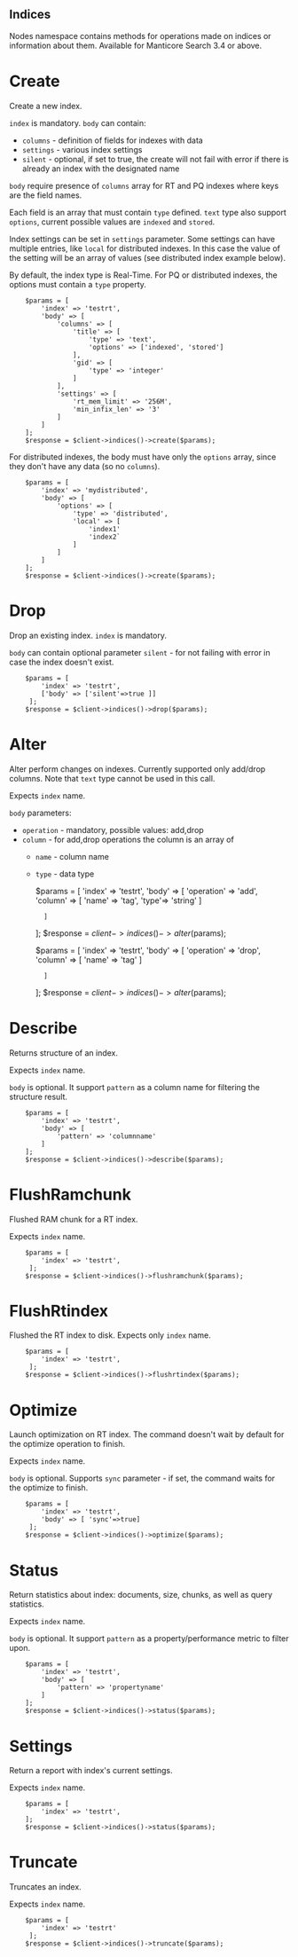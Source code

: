 Indices
-------

Nodes namespace contains methods for operations made on indices or information about them. Available for  Manticore Search 3.4 or above.

Create
======
Create a new index.

`index` is mandatory.
`body` can contain:

* `columns` - definition of fields for indexes with data
* `settings` - various index settings
* `silent` -  optional, if set to true, the create will not fail with error if there is already an index with the designated name

`body` require presence of `columns`  array for RT and PQ indexes where keys are the field names.

Each field is an array that must contain `type` defined.
`text` type also support `options`, current possible values are `indexed` and `stored`.

Index settings can be set in `settings` parameter. Some settings can have multiple entries, like `local` for distributed 
indexes. In this case the value of the setting will be an array of values (see distributed index example below).

By default, the index type is Real-Time. For PQ or distributed indexes, the options must contain a `type` property.
 

        $params = [
            'index' => 'testrt',
            'body' => [
                'columns' => [
                    'title' => [
                        'type' => 'text',
                        'options' => ['indexed', 'stored']
                    ],
                    'gid' => [
                        'type' => 'integer'
                    ]
                ],
                'settings' => [
                    'rt_mem_limit' => '256M',
                    'min_infix_len' => '3'
                ]
            ]
        ];
        $response = $client->indices()->create($params);
        
For distributed indexes, the body must have only the `options` array, since they don't have any data (so no `columns`).

        $params = [
            'index' => 'mydistributed',
            'body' => [
                'options' => [
                    'type' => 'distributed',
                    'local' => [
                        'index1'
                        'index2`
                    ]
                ]
            ]
        ];
        $response = $client->indices()->create($params);        

       
Drop
===
Drop an existing index. `index` is mandatory.

`body` can contain optional parameter `silent` - for not failing with error in case the index doesn't exist.


        $params = [
            'index' => 'testrt',
            ['body' => ['silent'=>true ]]
         ];
        $response = $client->indices()->drop($params);
        
Alter
====
Alter perform changes on indexes. Currently supported only add/drop columns.
Note that `text` type cannot be used in this call.

Expects `index` name.

`body` parameters:
 
* `operation` -  mandatory, possible values: add,drop
* `column` -  for add,drop operations the column is an array of
    * `name` -  column name
    * `type` - data type
 

        $params = [
            'index' => 'testrt',
            'body' => [
                'operation' => 'add',
                'column' => [
                    'name' => 'tag',
                    'type'=> 'string'
                ]
                   
            ]
        ];
        $response = $client->indices()->alter($params);
        
        $params = [
            'index' => 'testrt',
            'body' => [
                'operation' => 'drop',
                'column' => [
                    'name' => 'tag'
                ]
                   
            ]
        ];
        $response = $client->indices()->alter($params);        

Describe
========
Returns structure of an index.

Expects `index` name.

`body` is optional. It support `pattern` as a column name for filtering the structure result.

        $params = [
            'index' => 'testrt',
            'body' => [
                'pattern' => 'columnname'
            ]
        ];
        $response = $client->indices()->describe($params);

FlushRamchunk
=============
Flushed RAM chunk for a RT index.

Expects `index` name.

        $params = [
            'index' => 'testrt',
         ];
        $response = $client->indices()->flushramchunk($params);               

FlushRtindex
============
Flushed the RT index to disk.
Expects only `index` name.

        $params = [
            'index' => 'testrt',
         ];
        $response = $client->indices()->flushrtindex($params);

Optimize
========

Launch optimization on RT index. The command doesn't wait by default for the optimize operation to finish. 

Expects `index` name.

`body` is optional. Supports `sync` parameter - if set, the command waits for the optimize to finish.


        $params = [
            'index' => 'testrt',
            'body' => [ 'sync'=>true]
         ];
        $response = $client->indices()->optimize($params);      

Status
======
Return statistics about index: documents, size, chunks, as well as query statistics.

Expects `index` name. 

`body` is optional. It support `pattern` as a property/performance metric to filter upon.

        $params = [
            'index' => 'testrt',
            'body' => [
                'pattern' => 'propertyname'
            ]
        ];
        $response = $client->indices()->status($params);

Settings
========
Return a report with index's current settings.

Expects `index` name.


        $params = [
            'index' => 'testrt',
        ];
        $response = $client->indices()->status($params);

Truncate
========
Truncates an index. 

Expects `index` name.
 
        $params = [
            'index' => 'testrt'
         ];
        $response = $client->indices()->truncate($params);                                                  
